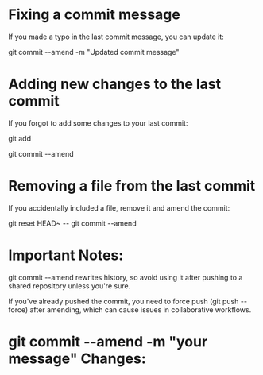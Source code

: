 # Fixing a commit message
If you made a typo in the last commit message, you can update it:

git commit --amend -m "Updated commit message"


# Adding new changes to the last commit
If you forgot to add some changes to your last commit:

git add <file>

git commit --amend


# Removing a file from the last commit
If you accidentally included a file, remove it and amend the commit:

git reset HEAD~ -- <file>
git commit --amend


# Important Notes:
git commit --amend rewrites history, so avoid using it after pushing to a shared repository unless you're sure.

If you've already pushed the commit, you need to force push (git push --force) after amending, which can cause issues in collaborative workflows.




# git commit --amend -m "your message" Changes:

